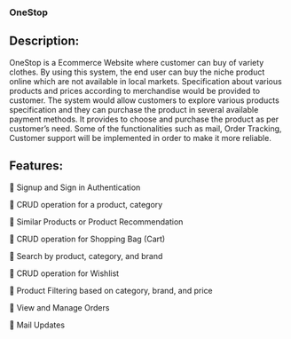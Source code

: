 ### OneStop

## Description:

OneStop is a Ecommerce Website where customer can buy of variety clothes. By using this system, the end user can buy the niche product online which are not available in local markets. Specification about various products and prices according to merchandise would be provided to customer. The system would allow customers to explore various products specification and they can  purchase the product in several available payment methods. It provides to choose and purchase the product as per customer’s need. Some of the functionalities such as mail, Order Tracking, Customer support will be implemented in order to make it more reliable.

## Features: 

	Signup and Sign in Authentication

	CRUD operation for a product, category

	Similar Products or Product Recommendation 

	CRUD operation for Shopping Bag (Cart)

	Search by product, category, and brand 

	CRUD operation for Wishlist 

	Product Filtering based on category, brand, and price 

	View and Manage Orders 

	Mail Updates

